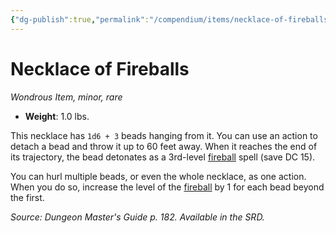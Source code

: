 ```yaml
---
{"dg-publish":true,"permalink":"/compendium/items/necklace-of-fireballs/","tags":["compendium/src/5e/dmg","item/rarity/rare","item/tier/minor","item/wondrous"]}
---
```


# Necklace of Fireballs
*Wondrous Item, minor, rare*  

- **Weight**: 1.0 lbs.

This necklace has `1d6 + 3` beads hanging from it. You can use an action to detach a bead and throw it up to 60 feet away. When it reaches the end of its trajectory, the bead detonates as a 3rd-level [fireball](compendium/spells/fireball.md) spell (save DC 15).

You can hurl multiple beads, or even the whole necklace, as one action. When you do so, increase the level of the [fireball](compendium/spells/fireball.md) by 1 for each bead beyond the first.

*Source: Dungeon Master's Guide p. 182. Available in the SRD.*